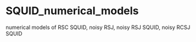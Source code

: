 # SQUID_numerical_models
numerical models of RSC SQUID, noisy RSJ, noisy RSJ SQUID, noisy RCSJ SQUID

